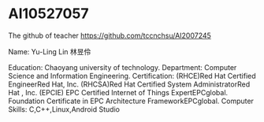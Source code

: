# AI10527057

The github of teacher
https://github.com/tccnchsu/AI2007245

Name:
Yu-Ling Lin
林昱伶





Education:
  Chaoyang university of technology.
    Department:
      Computer Science and Information Engineering.
Certification:
  (RHCE)Red Hat Certified EngineerRed Hat, Inc.
  (RHCSA)Red Hat Certified System AdministratorRed Hat , Inc.
  (EPCIE) EPC Certified Internet of Things ExpertEPCglobal.
	Foundation Certificate in EPC Architecture FrameworkEPCglobal.
Computer Skills:
C,C++,Linux,Android Studio
